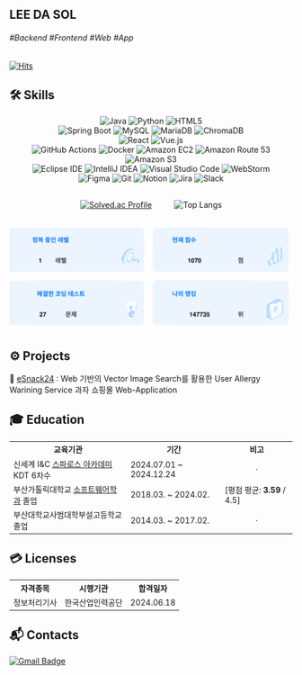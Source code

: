 ## LEE DA SOL
###### #Backend #Frontend #Web #App
[![Hits](https://hits.seeyoufarm.com/api/count/incr/badge.svg?url=https%3A%2F%2Fgithub.com%2FDSL0680&count_bg=%2379C83D&title_bg=%234169E1&icon=&icon_color=%23E7E7E7&title=Welcome&edge_flat=false)](https://hits.seeyoufarm.com)

## 🛠 Skills
<div align="center">
  
![Java](https://img.shields.io/badge/java-%23ED8B00.svg?style=for-the-badge&logo=openjdk&logoColor=white)
![Python](https://img.shields.io/badge/python-3670A0?style=for-the-badge&logo=python&logoColor=ffdd54)
![HTML5](https://img.shields.io/badge/HTML5-E34F26.svg?&style=for-the-badge&logo=HTML5&logoColor=white)
<br/>
![Spring Boot](https://img.shields.io/badge/springboot-6DB33F.svg?&style=for-the-badge&logo=springboot&logoColor=white)
![MySQL](https://img.shields.io/badge/MySQL-4479A1.svg?&style=for-the-badge&logo=MySQL&logoColor=white)
![MariaDB](https://img.shields.io/badge/mariadb-003545.svg?&style=for-the-badge&logo=mariadb&logoColor=white)
![ChromaDB](https://img.shields.io/badge/chromadb-FF6F61.svg?&style=for-the-badge&logo=databricks&logoColor=white)
<br/>
![React](https://img.shields.io/badge/react-%2361DAFB.svg?style=for-the-badge&logo=react&logoColor=white)
![Vue.js](https://img.shields.io/badge/vuejs-%234FC08D.svg?style=for-the-badge&logo=vue.js&logoColor=white)
<br/>
![GitHub Actions](https://img.shields.io/badge/github%20actions-%232671E5.svg?style=for-the-badge&logo=githubactions&logoColor=white)
![Docker](https://img.shields.io/badge/docker-%230db7ed.svg?style=for-the-badge&logo=docker&logoColor=white)
![Amazon EC2](https://img.shields.io/badge/amazonec2-FF9900.svg?style=for-the-badge&logo=amazonec2&logoColor=white)
![Amazon Route 53](https://img.shields.io/badge/amazonroute53-8C4FFF.svg?style=for-the-badge&logo=amazonroute53&logoColor=white)
![Amazon S3](https://img.shields.io/badge/amazons3-569A31.svg?style=for-the-badge&logo=amazons3&logoColor=white) <!-- ![Application Load Balancer](https://img.shields.io/badge/awselasticloadbalancing-8C4FFF.svg?style=for-the-badge&logo=awselasticloadbalancing&logoColor=white) -->
<br/>
![Eclipse IDE](https://img.shields.io/badge/Eclipse%20IDE-2C2255.svg?&style=for-the-badge&logo=Eclipse%20IDE&logoColor=white)
![IntelliJ IDEA](https://img.shields.io/badge/intellijidea-000000.svg?&style=for-the-badge&logo=intellijidea&logoColor=white)
![Visual Studio Code](https://img.shields.io/badge/Visual%20Studio%20Code-0078d7.svg?style=for-the-badge&logo=visual-studio-code&logoColor=white)
![WebStorm](https://img.shields.io/badge/WebStorm-000000.svg?style=for-the-badge&logo=webstorm&logoColor=white)
<br/>
![Figma](https://img.shields.io/badge/figma-%23F24E1E.svg?style=for-the-badge&logo=figma&logoColor=white)
![Git](https://img.shields.io/badge/git-%23F05033.svg?style=for-the-badge&logo=git&logoColor=white)
![Notion](https://img.shields.io/badge/notion-000000.svg?style=for-the-badge&logo=notion&logoColor=white)
![Jira](https://img.shields.io/badge/jira-0052CC.svg?style=for-the-badge&logo=jira&logoColor=white)
![Slack](https://img.shields.io/badge/slack-4A154B.svg?style=for-the-badge&logo=slack&logoColor=white)
</div>

## 

<div align="center">

[![Solved.ac Profile](http://mazassumnida.wtf/api/v2/generate_badge?boj=ekthf513)](https://solved.ac/ekthf513)    
![Top Langs](https://github-readme-stats.vercel.app/api/top-langs/?username=DSL0680&langs_count=10&layout=compact&theme=vue-dark) <br/><br/>
![Programmers Badge](https://raw.githubusercontent.com/DSL0680/Programmers_Badge_Generator/main/result/result.svg)
</div>


## ⚙ Projects
🍪 <a href="https://github.com/eSnack24" target="_blank">eSnack24</a> : Web 기반의 Vector Image Search를 활용한 User Allergy Warining Service 과자 쇼핑몰 Web-Application

## 🎓 Education
<div align="center">
<table>
  <tr> <th>교육기관</th> <th>기간</th> <th>비고</th> </tr>
  <tr> <td>신세계 I&C <a href="https://www.spharosacademy.com" target="_blank">스파로스 아카데미</a> KDT 6차수</td> <td>2024.07.01 ~ 2024.12.24</td> <td align="center">·</td> </tr>
  <tr> <td>부산가톨릭대학교 <a href="https://www.cup.ac.kr/dept/soft/main.do" target="_blank">소프트웨어학과</a> 졸업</td> <td>2018.03. ~ 2024.02.</td> <td>[평점 평균: <strong>3.59</strong> / 4.5] </tr>
  <tr> <td>부산대학교사범대학부설고등학교 졸업</td> <td>2014.03. ~ 2017.02.</td> <td align="center">·</td> </tr>
</table>
</div>

## 💳 Licenses
<div align="center">
<table>
  <tr> <th>자격종목</th> <th>시행기관</th> <th>합격일자</th> </tr>
  <tr> <td align="center">정보처리기사</td> <td align="center">한국산업인력공단</td> <td>2024.06.18</td> </tr>
</table>
</div>




## :mailbox_with_mail: Contacts
[![Gmail Badge](https://img.shields.io/badge/Gmail-d14836?style=flat-square&logo=Gmail&logoColor=white&link=mailto:ekthf988171@gmail.com)](mailto:ekthf988171@gmail.com)

